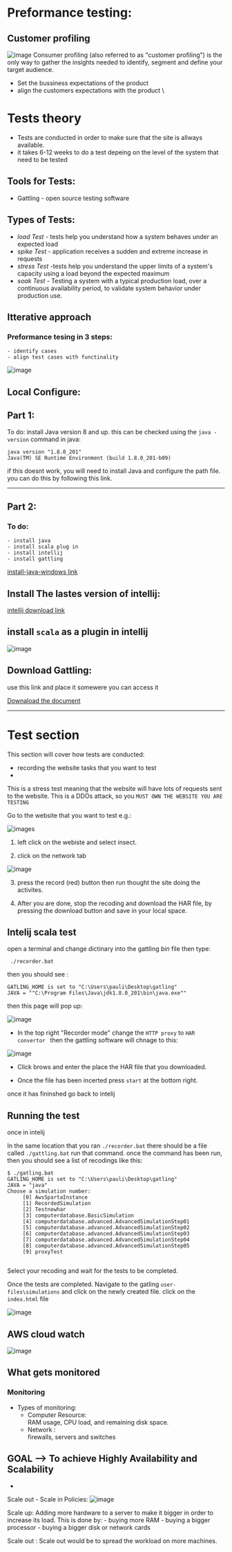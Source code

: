 # Preformance testing:

## Customer profiling 
![image](https://serendipity2.com/s2web/wp-content/uploads/2017/04/Customer-Profiling.jpg)
Consumer profiling (also referred to as "customer profiling") is the only way to gather the insights needed to identify, segment and define your target audience.

 - Set the bussiness expectations of the product 
 - align the customers expectations with the product \


# Tests theory
 - Tests are conducted in order to make sure that the site is allways available.  
 - it takes 6-12 weeks to do a test depeing on the level of the system that need to be tested
## Tools for Tests: 
- Gattling - open source testing software 
## Types of Tests: 
 - *load Test* - tests help you understand how a system behaves under an expected load
 - *spike Test* - application receives a sudden and extreme increase in requests
 - *stress Test* -tests help you understand the upper limits of a system's capacity using a load beyond the expected maximum
 - *soak Test* - Testing a system with a typical production load, over a continuous availability period, to validate system behavior under production use.

## Itterative approach 
### Preformance tesing in 3 steps:
    - identify cases
    - align test cases with functinality 
![image](https://www.smartsheet.com/sites/default/files/IC-Iterative-Process.jpg)
## Local Configure:
## Part 1:
To do:
install Java version 8 and up.
this can be checked using the `java -version` command in java:
```
java version "1.8.0_201"
Java(TM) SE Runtime Environment (build 1.8.0_201-b09)
```
if this doesnt work, you will need to install Java and configure the path file. you can do this by following this link. 
___
## Part 2:
### To do:
    - install java
    - install scala plug in 
    - install intellij
    - install gattling

[install-java-windows link](https://devwithus.com/install-java-windows-10/)

## Install The lastes version of intellij:

[intellij download link](https://www.jetbrains.com/idea/download/#section=windows)


## install `scala` as a plugin in intellij
![image](https://devskiller.com/wp-content/uploads/2018/05/Scala-Blog-post.png)

## Download Gattling:
use this link and place it somewere you can access it

[Downaload the document](https://gatling.io/docs/gatling/tutorials/installation/)

___
# Test section
This section will cover how tests are conducted:
- recording the website tasks that you want to test 
- 


This is a stress test meaning that the website will have lots of requests sent to the website. This is a DDOs attack, so you ` MUST OWN THE WEBSITE YOU ARE TESTING `


Go to the website that you want to test e.g.: 

![images](https://github.com/ViMitre/sre_gatling/raw/main/img/1.png)



1. left click on the webiste and select insect. 

2. click on the network tab

![image](https://docs.appdynamics.com/download/attachments/31820071/HARone.png?version=1&modificationDate=1418933961000&api=v2)

3. press the record (red) button then run thought the site doing the activites. 

4. After you are done, stop the recoding and download the HAR file, by pressing the download button and save in your local space. 

## Intelij scala test

open a terminal and change dictinary into the gattling *bin* file then type:

` ./recorder.bat`

then you should see :
```
GATLING_HOME is set to "C:\Users\pauli\Desktop\gatling"
JAVA = ""C:\Program Files\Java\jdk1.8.0_201\bin\java.exe""
```
then this page will pop up:

![image](https://gatling.io/docs/gatling/reference/current/http/recorder/images/recorder.png)

- In the top right "Recorder mode" change the `HTTP proxy` to `HAR convertor ` then the gattling software will chnage to this:


![image](https://automationrhapsody.com/wp-content/uploads/2015/09/Gatling-recorder-HAR.png)

- Click brows and enter the place the HAR file that you downloaded. 

- Once the file has been incerted press `start` at the bottom right.

once it has fininshed go back to intelij

## Running the test

once in intelij 

In the same location that you ran  `./recorder.bat`
there should be a file called `./gattling.bat`
run that command. once the command has been run, then you should see a list of recodings like this:
```
$ ./gatling.bat
GATLING_HOME is set to "C:\Users\pauli\Desktop\gatling"
JAVA = "java"
Choose a simulation number:
     [0] AwsSpartaInstance 
     [1] RecordedSimulation
     [2] Testnewhar
     [3] computerdatabase.BasicSimulation
     [4] computerdatabase.advanced.AdvancedSimulationStep01     
     [5] computerdatabase.advanced.AdvancedSimulationStep02     
     [6] computerdatabase.advanced.AdvancedSimulationStep03     
     [7] computerdatabase.advanced.AdvancedSimulationStep04     
     [8] computerdatabase.advanced.AdvancedSimulationStep05     
     [9] proxyTest


```
Select your recoding and wait for the tests to be completed.

Once the tests are completed. Navigate to the gatling `user-files\simulations` and click on the newly created file. 
click on the `index.html` file



![image](https://cdn2.hubspot.net/hubfs/208250/Blog_Images/gatlingapi2.png)

## AWS cloud watch

![image](http://cdn2.hubspot.net/hub/208250/file-2237421292-png/Blog_Images/AWSblog1.png?t=1418810526863)

## What gets monitored 
### Monitoring
- Types of monitoring:
    - Computer Resource: \
    RAM usage, CPU load, and remaining disk space.
    - Network :\
     firewalls, servers and switches 

## GOAL --> To achieve Highly Availability and Scalability
- 
Scale out - Scale in Policies:
![image](https://microsegment.io/img/scale-up-vs-scale-out.png)

Scale up:
Adding more hardware to a server to make it bigger in order to increase its load. This is done by:
    - buying more RAM
    - buying a bigger processor
    - buying a bigger disk or network cards

Scale out :
Scale out would be to spread the workload on more machines.


